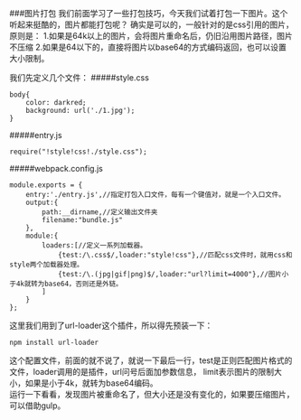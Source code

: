 ###图片打包
我们前面学习了一些打包技巧，今天我们试着打包一下图片。这个听起来挺酷的，图片都能打包呢？
确实是可以的，一般针对的是css引用的图片，原则是：
    1.如果是64k以上的图片，会将图片重命名后，仍旧沿用图片路径，图片不压缩
    2.如果是64以下的，直接将图片以base64的方式编码返回，也可以设置大小限制。

我们先定义几个文件：
#####style.css

```
body{
    color: darkred;
    background: url('./1.jpg');
}
```

#####entry.js

```
require("!style!css!./style.css");

```
#####webpack.config.js

```
module.exports = {
    entry:'./entry.js',//指定打包入口文件，每有一个键值对，就是一个入口文件。
    output:{
        path:__dirname,//定义输出文件夹
        filename:"bundle.js"
    },
    module:{
        loaders:[//定义一系列加载器。
            {test:/\.css$/,loader:"style!css"},//匹配css文件时，就用css和style两个加载器处理。
            {test:/\.(jpg|gif|png)$/,loader:"url?limit=4000"},//图片小于4k就转为base64，否则还是外链。
        ]
    }
};

```
这里我们用到了url-loader这个插件，所以得先预装一下：

```
npm install url-loader
```
这个配置文件，前面的就不说了，就说一下最后一行，test是正则匹配图片格式的文件，loader调用的是插件，url问号后面加参数信息，
limit表示图片的限制大小，如果是小于4k，就转为base64编码。<br />
运行一下看看，发现图片被重命名了，但大小还是没有变化的，如果要压缩图片，可以借助gulp。